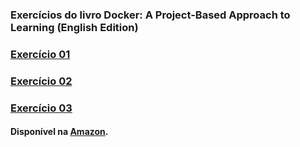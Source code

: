 ### Exercícios do livro **Docker: A Project-Based Approach to Learning (English Edition)**

### [Exercício 01](./exercicio-01/README.md)

### [Exercício 02](./exercicio-02/README.md)

### [Exercício 03](./exercicio-03/README.md)

#### Disponível na [Amazon](https://www.amazon.com.br/gp/product/B09FJ3411G/ref=ppx_yo_dt_b_d_asin_title_o03?ie=UTF8&psc=1).